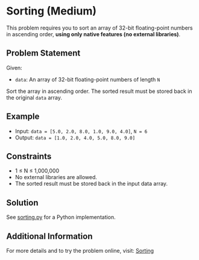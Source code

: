 # Sorting (Medium)

This problem requires you to sort an array of 32-bit floating-point numbers in ascending order, **using only native features (no external libraries)**.

## Problem Statement

Given:

- `data`: An array of 32-bit floating-point numbers of length `N`

Sort the array in ascending order. The sorted result must be stored back in the original `data` array.

## Example

- Input: `data = [5.0, 2.0, 8.0, 1.0, 9.0, 4.0]`, `N = 6`
- Output: `data = [1.0, 2.0, 4.0, 5.0, 8.0, 9.0]`

## Constraints

- 1 ≤ N ≤ 1,000,000
- No external libraries are allowed.
- The sorted result must be stored back in the input data array.

## Solution

See [sorting.py](./sorting.py) for a Python implementation.

## Additional Information

For more details and to try the problem online, visit:
[Sorting](https://leetgpu.com/challenges/sorting)
